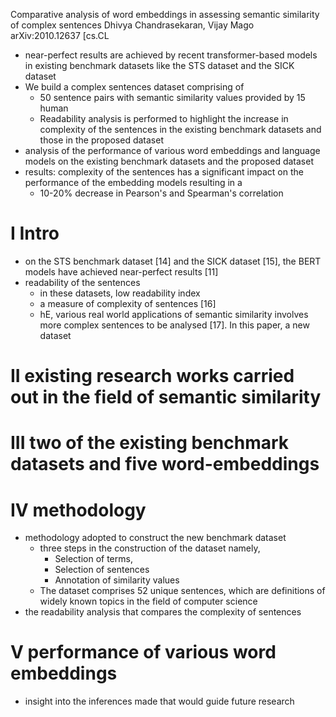 Comparative analysis of word embeddings in assessing semantic similarity of
  complex sentences
Dhivya Chandrasekaran, Vijay Mago
arXiv:2010.12637 [cs.CL

* near-perfect results are achieved by recent transformer-based models in
  existing benchmark datasets like the STS dataset and the SICK dataset
* We build a complex sentences dataset comprising of
  * 50 sentence pairs with semantic similarity values provided by 15 human
  * Readability analysis is performed to highlight the increase in complexity
    of the sentences in the existing benchmark datasets and those in the
    proposed dataset
* analysis of the performance of various word embeddings and language models on
  the existing benchmark datasets and the proposed dataset
* results: complexity of the sentences has a significant impact on the
  performance of the embedding models resulting in a
  * 10-20% decrease in Pearson's and Spearman's correlation

# I Intro

* on the STS benchmark dataset [14] and the SICK dataset [15], the BERT models
  have achieved near-perfect results [11]
* readability of the sentences
  * in these datasets, low readability index
  * a measure of complexity of sentences [16]
  * hE, various real world applications of semantic similarity involves more
    complex sentences to be analysed [17]. In this paper, a new dataset

# II existing research works carried out in the field of semantic similarity

# III two of the existing benchmark datasets and five word-embeddings

# IV  methodology

* methodology adopted to construct the new benchmark dataset
  * three steps in the construction of the dataset namely,
    * Selection of terms,
    * Selection of sentences
    * Annotation of similarity values
  * The dataset comprises 52 unique sentences, which are definitions of widely
    known topics in the field of computer science
* the readability analysis that compares the complexity of sentences

# V performance of various word embeddings

* insight into the inferences made that would guide future research
